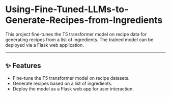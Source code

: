 # Using-Fine-Tuned-LLMs-to-Generate-Recipes-from-Ingredients

This project fine-tunes the T5 transformer model on recipe data for generating recipes from a list of ingredients. The trained model can be deployed via a Flask web application.

---
## ✨ Features
- Fine-tune the T5 transformer model on recipe datasets.
- Generate recipes based on a list of ingredients.
- Deploy the model as a Flask web app for user interaction.

